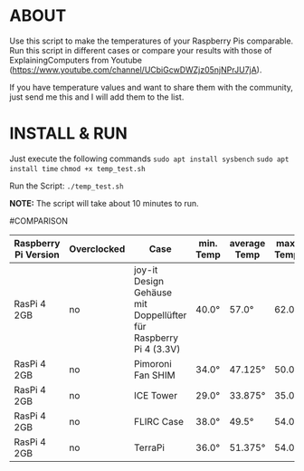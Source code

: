 # ABOUT
Use this script to make the temperatures of your Raspberry Pis comparable. Run this script in different cases or compare your results with those of ExplainingComputers from Youtube (https://www.youtube.com/channel/UCbiGcwDWZjz05njNPrJU7jA).

If you have temperature values and want to share them with the community, just send me this and I will add them to the list.

# INSTALL & RUN
Just execute the following commands
`sudo apt install sysbench`
`sudo apt install time`
`chmod +x temp_test.sh`

Run the Script:
`./temp_test.sh`

**NOTE:** The script will take about 10 minutes to run.

#COMPARISON 

|Raspberry Pi Version|Overclocked|Case|min. Temp|average Temp|max. Temp|
|----|----|----|----|----|----|
|RasPi 4 2GB|no|joy-it Design Gehäuse mit Doppellüfter für Raspberry Pi 4 (3.3V)|40.0°|57.0°|62.0°|
|RasPi 4 2GB|no|Pimoroni Fan SHIM|34.0°|47.125°|50.0°|
|RasPi 4 2GB|no|ICE Tower|29.0°|33.875°|35.0°|
|RasPi 4 2GB|no|FLIRC Case|38.0°|49.5°|54.0°|
|RasPi 4 2GB|no|TerraPi|36.0°|51.375°|54.0°|
